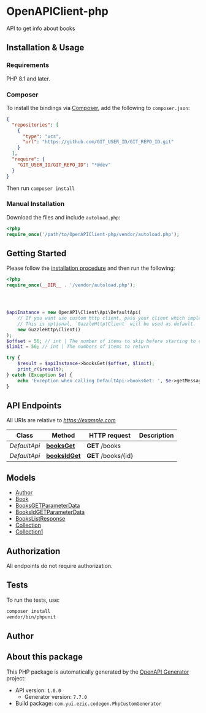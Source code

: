 # OpenAPIClient-php

API to get info about books


## Installation & Usage

### Requirements

PHP 8.1 and later.

### Composer

To install the bindings via [Composer](https://getcomposer.org/), add the following to `composer.json`:

```json
{
  "repositories": [
    {
      "type": "vcs",
      "url": "https://github.com/GIT_USER_ID/GIT_REPO_ID.git"
    }
  ],
  "require": {
    "GIT_USER_ID/GIT_REPO_ID": "*@dev"
  }
}
```

Then run `composer install`

### Manual Installation

Download the files and include `autoload.php`:

```php
<?php
require_once('/path/to/OpenAPIClient-php/vendor/autoload.php');
```

## Getting Started

Please follow the [installation procedure](#installation--usage) and then run the following:

```php
<?php
require_once(__DIR__ . '/vendor/autoload.php');




$apiInstance = new OpenAPI\Client\Api\DefaultApi(
    // If you want use custom http client, pass your client which implements `GuzzleHttp\ClientInterface`.
    // This is optional, `GuzzleHttp\Client` will be used as default.
    new GuzzleHttp\Client()
);
$offset = 56; // int | The number of items to skip before starting to collect the result set
$limit = 56; // int | The numbers of items to return

try {
    $result = $apiInstance->booksGet($offset, $limit);
    print_r($result);
} catch (Exception $e) {
    echo 'Exception when calling DefaultApi->booksGet: ', $e->getMessage(), PHP_EOL;
}

```

## API Endpoints

All URIs are relative to *https://example.com*

Class | Method | HTTP request | Description
------------ | ------------- | ------------- | -------------
*DefaultApi* | [**booksGet**](docs/Api/DefaultApi.md#booksget) | **GET** /books | 
*DefaultApi* | [**booksIdGet**](docs/Api/DefaultApi.md#booksidget) | **GET** /books/{id} | 

## Models

- [Author](docs/Model/Author.md)
- [Book](docs/Model/Book.md)
- [BooksGETParameterData](docs/Model/BooksGETParameterData.md)
- [BooksIdGETParameterData](docs/Model/BooksIdGETParameterData.md)
- [BooksListResponse](docs/Model/BooksListResponse.md)
- [Collection](docs/Model/Collection.md)
- [Collection1](docs/Model/Collection1.md)

## Authorization
All endpoints do not require authorization.
## Tests

To run the tests, use:

```bash
composer install
vendor/bin/phpunit
```

## Author



## About this package

This PHP package is automatically generated by the [OpenAPI Generator](https://openapi-generator.tech) project:

- API version: `1.0.0`
    - Generator version: `7.7.0`
- Build package: `com.yui.ezic.codegen.PhpCustomGenerator`
